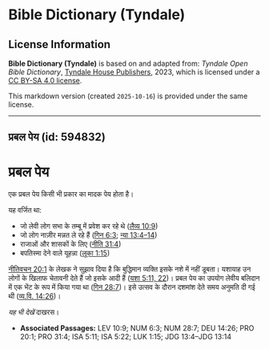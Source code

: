 # Bible Dictionary (Tyndale)

## License Information

**Bible Dictionary (Tyndale)** is based on and adapted from: _Tyndale Open Bible Dictionary_, [Tyndale House Publishers](https://tyndaleopenresources.com/), 2023, which is licensed under a [CC BY-SA 4.0 license](https://creativecommons.org/licenses/by-sa/4.0/legalcode.en).

This markdown version (created `2025-10-16`) is provided under the same license.



--------------------------------

## प्रबल पेय (id: 594832)

प्रबल पेय
=========

एक प्रबल पेय किसी भी प्रकार का मादक पेय होता है।

यह वर्जित था:

* जो लेवी लोग सभा के तम्बू में प्रवेश कर रहे थे ([लैव्य 10:9](https://ref.ly/Lev10:9))
* जो लोग नाज़ीर मन्नत ले रहे हैं ([गिन 6:3](https://ref.ly/Num6:3); [न्या 13:4–14](https://ref.ly/Judg13:4-Judg13:14))
* राजाओं और शासकों के लिए ([नीति 31:4](https://ref.ly/Prov31:4))
* बपतिस्मा देने वाले यूहन्ना ([लूका 1:15](https://ref.ly/Luke1:15))

[नीतिवचन 20:1](https://ref.ly/Prov20:1) के लेखक ने सुझाव दिया है कि बुद्धिमान व्यक्ति इसके नशे में नहीं डूबता। यशायाह उन लोगों के खिलाफ चेतावनी देते हैं जो इसके आदी हैं ([यशा 5:11, 22](https://ref.ly/Isa5:11,Isa5:22))। प्रबल पेय का उपयोग लेवीय बलिदान में एक भेंट के रूप में किया गया था ([गिन 28:7](https://ref.ly/Num28:7))। इसे उत्सव के दौरान दशमांश देते समय अनुमति दी गई थी ([व्य.वि. 14:26](https://ref.ly/Deut14:26))।

*यह भी देखें* दाखरस।

* **Associated Passages:** LEV 10:9; NUM 6:3; NUM 28:7; DEU 14:26; PRO 20:1; PRO 31:4; ISA 5:11; ISA 5:22; LUK 1:15; JDG 13:4–JDG 13:14

